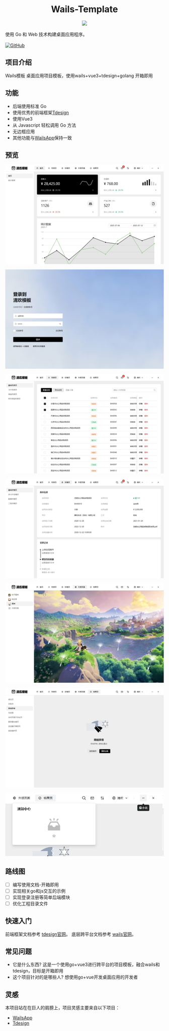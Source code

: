 <h1 align="center">Wails-Template</h1>

<p align="center" style="text-align: center">
  <img src="https://imgtu.com/uploads/bxzac2qa/t--removebg-preview.webp" width="55%"><br/>
</p>
  使用 Go 和 Web 技术构建桌面应用程序。
  <br/>
  <br/>
  <a href="https://github.com/lmb1113/wails-template/blob/master/LICENSE">
    <img alt="GitHub" src="https://img.shields.io/github/license/lmb1113/wails-template"/>
  </a>
</p>


## 项目介绍

Wails模板 桌面应用项目模板，使用wails+vue3+tdesign+golang 开箱即用

## 功能

- 后端使用标准 Go
- 使用优秀的前端框架[Tdesign](https://github.com/Tencent/tdesign-vue-next)
- 使用Vue3
- 从 Javascript 轻松调用 Go 方法
- 无边框应用
- 其他功能与[WailsApp](https://github.com/wailsapp/wails)保持一致
## 预览
![home.png](./assest/home.png)

![login.png](./assest/login.png)

![page1.png](./assest/page1.png)

![page2.png](./assest/page2.png)

![page3.png](./assest/page3.png)

![page4.png](./assest/page4.png)

![icon.png](./assest/icon.png)

## 路线图
- [ ] 编写使用文档-开箱即用
- [ ] 实现相关go和js交互的示例
- [ ] 实现登录注册等简单后端模块
- [ ] 优化工程目录文件

## 快速入门

前端框架文档参考 [tdesign官网](https://tdesign.tencent.com/vue-next/overview)。
底层跨平台文档参考 [wails官网](https://wails.io/zh-Hans/docs/gettingstarted/installation/)。

## 常见问题

- 它是什么东西?
  这是一个使用go+vue3进行跨平台的项目模板，融合wails和tdesign，目标是开箱即用
- 这个项目针对的是哪些人?
  想使用go+vue开发桌面应用的开发者

## 灵感

本项目站在在巨人的肩膀上，项目灵感主要来自以下项目：

- [WailsApp](https://github.com/wailsapp/wails)
- [Tdesign](https://github.com/Tencent/tdesign-vue-next)
